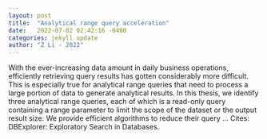 ```yaml
---
layout: post
title:  "Analytical range query acceleration"
date:   2022-07-02 02:42:16 -0400
categories: jekyll update
author: "Z Li - 2022"
---
```

With the ever-increasing data amount in daily business operations, efficiently retrieving query results has gotten considerably more difficult. This is especially true for analytical range queries that need to process a large portion of data to generate analytical results. In this thesis, we identify three analytical range queries, each of which is a read-only query containing a range parameter to limit the scope of the dataset or the output result size. We provide efficient algorithms to reduce their query …
Cites: ‪DBExplorer: Exploratory Search in Databases.‬  